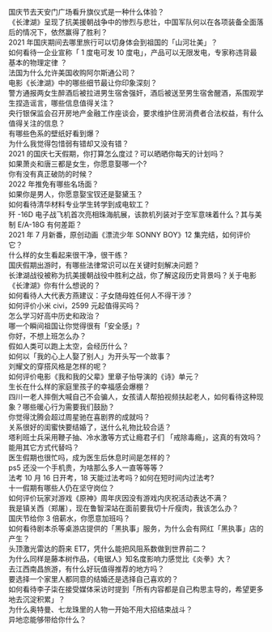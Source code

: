 国庆节去天安门广场看升旗仪式是一种什么体验？  
《长津湖》呈现了抗美援朝战争中的惨烈与悲壮，中国军队何以在各项装备全面落后的情况下，依然赢得了胜利？  
2021 年国庆期间去哪里旅行可以切身体会到祖国的「山河壮美」？  
如何看待一企业宣称「 1 度电可发 10 度电」，产品可以无限发电，专家称违背最基本的物理定律 ？  
法国为什么允许美国收购阿尔斯通公司？  
电影《长津湖》中的哪些细节最让你印象深刻？  
警方通报两女生醉酒后被拉进男生宿舍强奸，酒后被送至男生宿舍醒酒，系围观学生捏造谣言，哪些信息值得关注？  
央行银保监会召开房地产金融工作座谈会，要求维护住房消费者合法权益，有什么值得关注的信息？  
有哪些色系的壁纸好看到爆？  
为什么我觉得包惜弱有错却又没有错？  
2021 的国庆七天假期，你打算怎么度过？可以晒晒你每天的计划吗？  
如果萧炎和唐三都是女生，你愿意娶哪一个?  
你有没有真正破防的时候？  
2022 年推免有哪些名场面？  
如果你是男人，你愿意娶宝钗还是娶黛玉？  
如何看待清华材料专业学生转学到成电软工？  
歼 -16D 电子战飞机首次亮相珠海航展，该款机列装对于空军意味着什么？其与美制 E/A-18G 有何差距？  
2021 年 7 月新番，原创动画《漂流少年 SONNY BOY》12 集完结，如何评价它？  
什么样的女生看起来很干净，很干练？  
国庆假期出游时，有哪些法律常识可以在关键时刻解决问题？  
长津湖战役被称为抗美援朝战役中胜利之战，你了解这段历史背景吗？关于电影《长津湖》你有什么想说的？  
如何看待人大代表方燕建议：子女随母姓任何人不得干涉？  
如何评价小米 civi，2599 元起值得买吗？  
怎么学习好高中历史和政治？  
哪一个瞬间祖国让你觉得很有「安全感」?  
你好，不想上班怎么办？  
假如人类可以跑上太空，会经历什么？  
如何以「我的心上人娶了别人」为开头写一个故事？  
刘耀文的穿搭风格是怎样的呢？  
如何评价电影《我和我的父辈》里章子怡导演的《诗》单元？  
生长在什么样的家庭里孩子的幸福感会爆棚？  
四川一老人摔倒大喊自己不会骗人，女孩请人帮拍视频扶起老人，如何看待这种现象？哪些暖心行为需要我们鼓励？  
你觉得沈腾会超过周星驰在喜剧界的成就吗？  
关系很好的闺蜜快要结婚了，送什么礼物比较合适？  
塔利班士兵采用鞭子抽、冷水激等方式让瘾君子们 「戒除毒瘾」，这真的有效吗？能用其它方式代替吗？  
医生假期也很忙吗，成为医生后休息时间是怎样的？  
ps5 还没一个手机贵，为啥那么多人一直等等等？  
法考 10 月 16 日开考，18 天能过法考吗？如何在短时间内过法考?  
十一假期有哪些人仍在坚守岗位？  
如何评价玩家对游戏《原神》周年庆因没有游戏内庆祝活动表达不满？  
我是镇关西（郑屠），现在鲁智深站在面前要我切十斤瘦肉，我该怎么办？  
国庆节给你 3 倍薪水，你愿意加班吗？  
如何看待剧本杀等桌游店提供的「黑执事」服务，为什么会有网红「黑执事」店的产生？  
头顶激光雷达的蔚来 ET7，凭什么能把风阻系数做到世界前二？  
为什么同样是藤本树作品，《电锯人》知名度影响力感觉比《炎拳》大？  
去江西南昌旅游，有什么好玩值得推荐的地方吗？  
要选择一个家里人都同意的结婚还是选择自己喜欢的？  
如何看待李子柒在接受媒体采访时提到「所有内容都是自己构思主导的，希望更多地去沉淀积累」？  
为什么奥特曼、七龙珠里的人物一开始不用大招结束战斗？  
异地恋能够带给你什么？  
